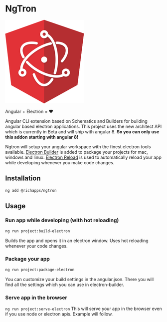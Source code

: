 # NgTron

![Alt text](ngtron.png?raw=true "NGTron Logo")

Angular + Electron = :heart:

Angular CLI extension based on Schematics and Builders for building angular based electron applications.
This project uses the new architect API which is currently in Beta and will ship with angular 8.
**So you can only use this addon starting with angular 8!**

Ngtron will setup your angular workspace with the finest electron tools available. [Electron Builder](https://github.com/electron-userland/electron-builder) is added to package your projects for mac, windows and linux.
[Electron Reload](https://www.npmjs.com/package/electron-reload) is used to automatically reload your app while developing whenever you make code changes.


## Installation
```bash
ng add @richapps/ngtron
```

## Usage

### Run app while developing (with hot reloading)
```bash
ng run project:build-electron
```
Builds the app and opens it in an electron window. Uses hot reloading whenever your code changes.
### Package your app
```bash
ng run project:package-electron
```
You can customize your build settings in the angular.json.
There you will find all the settings which you can use in electron-builder.

### Serve app in the browser
`ng run project:serve-electron`
This will serve your app in the browser even if you use node or electron apis. 
Example will follow.


